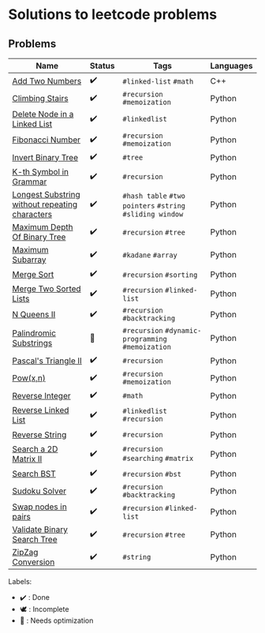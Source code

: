 # Solutions to leetcode problems

## Problems

Name | Status | Tags | Languages
------------ | ------------- | ------------- | -------------
[Add Two Numbers](AddTwoNumbers.cpp) | :heavy_check_mark: | `#linked-list` `#math` | C++
[Climbing Stairs](ClimbingStairs.py) | :heavy_check_mark: | `#recursion` `#memoization` | Python
[Delete Node in a Linked List](DeleteNodeInLinkedList.py) | :heavy_check_mark: | `#linkedlist` | Python
[Fibonacci Number](FibonacciNumber.py) | :heavy_check_mark: | `#recursion` `#memoization` | Python
[Invert Binary Tree](InvertBinaryTree.py) | :heavy_check_mark: | `#tree` | Python
[K-th Symbol in Grammar](KthSymbolInGrammar.py) | :heavy_check_mark: | `#recursion` | Python
[Longest Substring without repeating characters](LongestSubstrWithoutRepeatingChars.py) | :heavy_check_mark: | `#hash table` `#two pointers` `#string` `#sliding window` | Python
[Maximum Depth Of Binary Tree](MaximumDepthOfBinaryTree.py) | :heavy_check_mark: | `#recursion` `#tree` | Python
[Maximum Subarray](MaximumSubarray.py) | :heavy_check_mark: | `#kadane` `#array` | Python
[Merge Sort](MergeSort.py) | :heavy_check_mark: | `#recursion` `#sorting` | Python
[Merge Two Sorted Lists](MergeTwoSortedLists.py) | :heavy_check_mark: | `#recursion` `#linked-list` | Python
[N Queens II](NQueens2.py) | :heavy_check_mark: | `#recursion` `#backtracking` | Python
[Palindromic Substrings](PalindromicSubstrings.py) | :rocket: | `#recursion` `#dynamic-programming` `#memoization` | Python
[Pascal's Triangle II](PascalsTriangle2.py) | :heavy_check_mark: | `#recursion` | Python
[Pow(x,n)](Pow(x,n).py) | :heavy_check_mark: | `#recursion` `#memoization` | Python
[Reverse Integer](ReverseInteger.py) | :heavy_check_mark: | `#math` | Python
[Reverse Linked List](ReverseLinkedList.py) | :heavy_check_mark: | `#linkedlist` `#recursion` | Python
[Reverse String](ReverseString.py) | :heavy_check_mark: | `#recursion` | Python
[Search a 2D Matrix II](Search2DMatrix2.py) | :heavy_check_mark: | `#recursion` `#searching` `#matrix` | Python
[Search BST](SearchBST.py) | :heavy_check_mark: | `#recursion` `#bst` | Python
[Sudoku Solver](SudokuSolver.py) | :heavy_check_mark: | `#recursion` `#backtracking` | Python
[Swap nodes in pairs](SwapNodesInPairs.py) | :heavy_check_mark: | `#recursion` `#linked-list` | Python
[Validate Binary Search Tree](ValidateBinarySearchTree.py) | :heavy_check_mark: | `#recursion` `#tree` | Python
[ZipZag Conversion](ZigZagConversion.py) | :heavy_check_mark: | `#string` | Python

Labels:

* :heavy_check_mark: : Done
* :dove: : Incomplete
* :rocket: : Needs optimization
